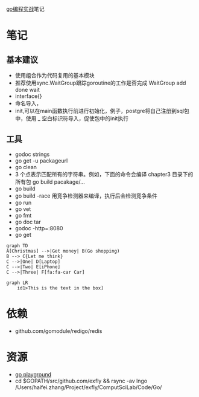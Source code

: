 [go编程实战](https://github.com/goinaction/code)笔记
# 笔记
## 基本建议
* 使用组合作为代码复用的基本模块
* 推荐使用sync.WaitGroup跟踪goroutine的工作是否完成 WaitGroup add done wait
* interface{}
* 命名导入， 
* init,可以在main函数执行前进行初始化，例子，postgre将自己注册到sql包中，使用 _ 空白标识符导入，促使包中的init执行

## 工具
* godoc strings
* go get -u packageurl
* go clean
* 3 个点表示匹配所有的字符串。例如，下面的命令会编译 chapter3 目录下的所有包 go build pacakage/...
* go build 
* go build -race 用竞争检测器来编译，执行后会检测竞争条件
* go run 
* go vet
* go fmt
* go doc tar
* godoc -http=:8080
* go get


```mermaid
graph TD
A[Christmas] -->|Get money| B(Go shopping)
B --> C{Let me think}
C -->|One| D[Laptop]
C -->|Two| E[iPhone]
C -->|Three| F[fa:fa-car Car]

```
```mermaid
graph LR
    id1>This is the text in the box]
```

# 依赖
- github.com/gomodule/redigo/redis

# 资源
* [go playground](https://play.golang.org/)
* cd $GOPATH/src/github.com/exfly && rsync -av  lngo /Users/haifei.zhang/Project/exfly/ComputSciLab/Code/Go/
